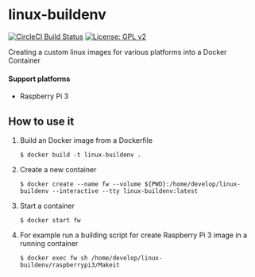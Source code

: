 # linux-buildenv

[![CircleCI Build Status][circleci-badge]][circleci-link]
[![License: GPL v2][license-badge]][license-link]

[circleci-badge]:   https://circleci.com/gh/pashinov/linux-buildenv.svg?style=shield
[circleci-link]:    https://circleci.com/gh/pashinov/linux-buildenv
[license-badge]:    https://img.shields.io/badge/License-GPL%20v2-blue.svg
[license-link]:     https://github.com/pashinov/linux-buildenv/blob/master/LICENSE

Creating a custom linux images for various platforms into a Docker Container

#### Support platforms
* Raspberry Pi 3

## How to use it

1. Build an Docker image from a Dockerfile
    ```
    $ docker build -t linux-buildenv .
    ```

2. Create a new container
    ```
    $ docker create --name fw --volume ${PWD}:/home/develop/linux-buildenv --interactive --tty linux-buildenv:latest
    ```

3. Start a container
    ```
    $ docker start fw
    ```

4. For example run a building script for create Raspberry Pi 3 image in a running container
    ```
    $ docker exec fw sh /home/develop/linux-buildenv/raspberrypi3/Makeit
    ```
